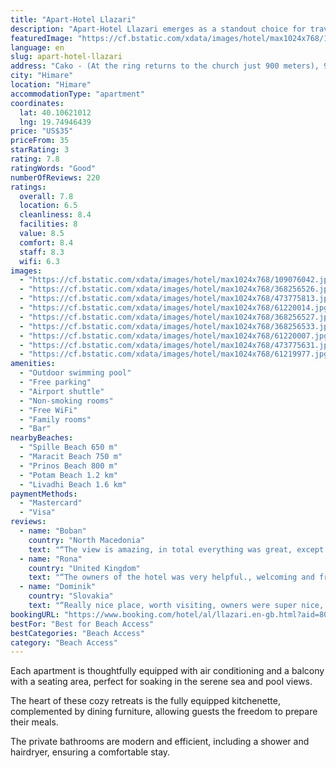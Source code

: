 ```yaml
---
title: "Apart-Hotel Llazari"
description: "Apart-Hotel Llazari emerges as a standout choice for travelers seeking comfort and convenience in their accommodation."
featuredImage: "https://cf.bstatic.com/xdata/images/hotel/max1024x768/109076042.jpg?k=b53ac591b6ee01de4c8a8cee9b515ede4f8c6b20a918169920db948f0b334d52&o=&hp=1"
language: en
slug: apart-hotel-llazari
address: "Cako - (At the ring returns to the church just 900 meters), 9425 Himare, Albania"
city: "Himare"
location: "Himare"
accommodationType: "apartment"
coordinates:
  lat: 40.10621012
  lng: 19.74946439
price: "US$35"
priceFrom: 35
starRating: 3
rating: 7.8
ratingWords: "Good"
numberOfReviews: 220
ratings:
  overall: 7.8
  location: 6.5
  cleanliness: 8.4
  facilities: 8
  value: 8.5
  comfort: 8.4
  staff: 8.3
  wifi: 6.3
images:
  - "https://cf.bstatic.com/xdata/images/hotel/max1024x768/109076042.jpg?k=b53ac591b6ee01de4c8a8cee9b515ede4f8c6b20a918169920db948f0b334d52&o=&hp=1"
  - "https://cf.bstatic.com/xdata/images/hotel/max1024x768/368256526.jpg?k=39ee360436626a732fde0ca9d3a11a053ce28c86e5efbecd497343a77d4b8000&o=&hp=1"
  - "https://cf.bstatic.com/xdata/images/hotel/max1024x768/473775813.jpg?k=16b35958a8b31e54c8ec889b702311b370977d5ba82ada48347408e068225c9a&o=&hp=1"
  - "https://cf.bstatic.com/xdata/images/hotel/max1024x768/61220014.jpg?k=3c838ea9938899acc8c42bd732341b5e87ec6bcda10eae6f58b72060713c43a9&o=&hp=1"
  - "https://cf.bstatic.com/xdata/images/hotel/max1024x768/368256527.jpg?k=c1ab0f36d03fdd8b549eae8d8f04aea93d12baabf19070b07144f8e17354d36c&o=&hp=1"
  - "https://cf.bstatic.com/xdata/images/hotel/max1024x768/368256533.jpg?k=e9c7d95aea33dc1680e9c644b63a45b43fe98acae930c5158cc8989e97e87f65&o=&hp=1"
  - "https://cf.bstatic.com/xdata/images/hotel/max1024x768/61220007.jpg?k=4dd2c1e72ac8950500dfffafcbb58c59e24bce5d5d3baf50b35eeee007c5ef09&o=&hp=1"
  - "https://cf.bstatic.com/xdata/images/hotel/max1024x768/473775631.jpg?k=1c95294e27c9a0f22113124eef50466740f5e59b04e193a9dcbbd4046eed5cd4&o=&hp=1"
  - "https://cf.bstatic.com/xdata/images/hotel/max1024x768/61219977.jpg?k=41404cc56580f1887388852f016ce57c1a31b361cd96dd4fc2cb0e383f94a676&o=&hp=1"
amenities:
  - "Outdoor swimming pool"
  - "Free parking"
  - "Airport shuttle"
  - "Non-smoking rooms"
  - "Free WiFi"
  - "Family rooms"
  - "Bar"
nearbyBeaches:
  - "Spille Beach 650 m"
  - "Maracit Beach 750 m"
  - "Prinos Beach 800 m"
  - "Potam Beach 1.2 km"
  - "Livadhi Beach 1.6 km"
paymentMethods:
  - "Mastercard"
  - "Visa"
reviews:
  - name: "Boban"
    country: "North Macedonia"
    text: "“The view is amazing, in total everything was great, except read down below”"
  - name: "Rona"
    country: "United Kingdom"
    text: "“The owners of the hotel was very helpful., welcoming and friendly. The owner even let me use her washing machine and did not charge me at all for the soap and fabric conditioner all I did was picked it up dry and folded. Laundry facilities are not...”"
  - name: "Dominik"
    country: "Slovakia"
    text: "“Really nice place, worth visiting, owners were super nice, water in pool was perfect, we enjoy it :)”"
bookingURL: "https://www.booking.com/hotel/al/llazari.en-gb.html?aid=8035640"
bestFor: "Best for Beach Access"
bestCategories: "Beach Access"
category: "Beach Access"
---
```


Each apartment is thoughtfully equipped with air conditioning and a balcony with a seating area, perfect for soaking in the serene sea and pool views. 

The heart of these cozy retreats is the fully equipped kitchenette, complemented by dining furniture, allowing guests the freedom to prepare their meals. 

The private bathrooms are modern and efficient, including a shower and hairdryer, ensuring a comfortable stay.